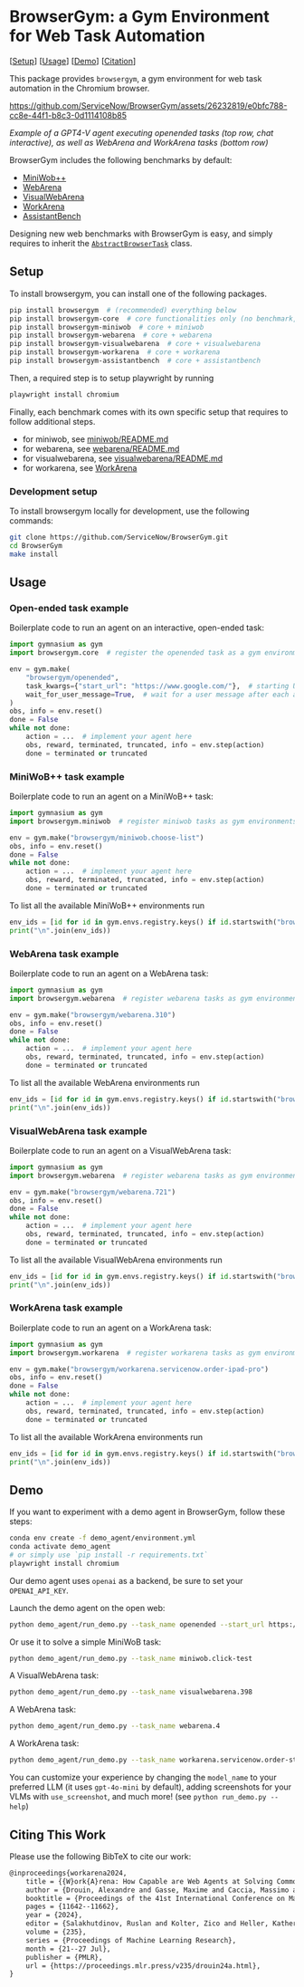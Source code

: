 # BrowserGym: a Gym Environment for Web Task Automation

[[Setup](#setup)] 
[[Usage](#usage)] 
[[Demo](#demo)] 
[[Citation](#citing-this-work)]

This package provides `browsergym`, a gym environment for web task automation in the Chromium browser.

https://github.com/ServiceNow/BrowserGym/assets/26232819/e0bfc788-cc8e-44f1-b8c3-0d1114108b85

_Example of a GPT4-V agent executing openended tasks (top row, chat interactive), as well as WebArena and WorkArena tasks (bottom row)_

BrowserGym includes the following benchmarks by default:
 - [MiniWob++](https://miniwob.farama.org/)
 - [WebArena](https://webarena.dev/)
 - [VisualWebArena](https://jykoh.com/vwa)
 - [WorkArena](https://github.com/ServiceNow/WorkArena)
 - [AssistantBench](https://github.com/oriyor/assistantbench)

Designing new web benchmarks with BrowserGym is easy, and simply requires to inherit the [`AbstractBrowserTask`](https://github.com/ServiceNow/BrowserGym/blob/main/browsergym/core/src/browsergym/core/task.py#L7C7-L7C26) class.

## Setup

To install browsergym, you can install one of the following packages.
```sh
pip install browsergym  # (recommended) everything below
pip install browsergym-core  # core functionalities only (no benchmark, just the openended task)
pip install browsergym-miniwob  # core + miniwob
pip install browsergym-webarena  # core + webarena
pip install browsergym-visualwebarena  # core + visualwebarena
pip install browsergym-workarena  # core + workarena
pip install browsergym-assistantbench  # core + assistantbench
```

Then, a required step is to setup playwright by running
```sh
playwright install chromium
```

Finally, each benchmark comes with its own specific setup that requires to follow additional steps.
 - for miniwob, see [miniwob/README.md](browsergym/miniwob/README.md)
 - for webarena, see [webarena/README.md](browsergym/webarena/README.md)
 - for visualwebarena, see [visualwebarena/README.md](browsergym/visualwebarena/README.md)
 - for workarena, see [WorkArena](https://github.com/ServiceNow/WorkArena)

### Development setup
To install browsergym locally for development, use the following commands:
```sh
git clone https://github.com/ServiceNow/BrowserGym.git
cd BrowserGym
make install
```

## Usage

### Open-ended task example

Boilerplate code to run an agent on an interactive, open-ended task:
```python
import gymnasium as gym
import browsergym.core  # register the openended task as a gym environment

env = gym.make(
    "browsergym/openended",
    task_kwargs={"start_url": "https://www.google.com/"},  # starting URL
    wait_for_user_message=True,  # wait for a user message after each agent message sent to the chat
)
obs, info = env.reset()
done = False
while not done:
    action = ...  # implement your agent here
    obs, reward, terminated, truncated, info = env.step(action)
    done = terminated or truncated
```

### MiniWoB++ task example

Boilerplate code to run an agent on a MiniWoB++ task:
```python
import gymnasium as gym
import browsergym.miniwob  # register miniwob tasks as gym environments

env = gym.make("browsergym/miniwob.choose-list")
obs, info = env.reset()
done = False
while not done:
    action = ...  # implement your agent here
    obs, reward, terminated, truncated, info = env.step(action)
    done = terminated or truncated
```

To list all the available MiniWoB++ environments run
```python
env_ids = [id for id in gym.envs.registry.keys() if id.startswith("browsergym/miniwob")]
print("\n".join(env_ids))
```

### WebArena task example

Boilerplate code to run an agent on a WebArena task:
```python
import gymnasium as gym
import browsergym.webarena  # register webarena tasks as gym environments

env = gym.make("browsergym/webarena.310")
obs, info = env.reset()
done = False
while not done:
    action = ...  # implement your agent here
    obs, reward, terminated, truncated, info = env.step(action)
    done = terminated or truncated
```

To list all the available WebArena environments run
```python
env_ids = [id for id in gym.envs.registry.keys() if id.startswith("browsergym/webarena")]
print("\n".join(env_ids))
```

### VisualWebArena task example

Boilerplate code to run an agent on a VisualWebArena task:
```python
import gymnasium as gym
import browsergym.webarena  # register webarena tasks as gym environments

env = gym.make("browsergym/webarena.721")
obs, info = env.reset()
done = False
while not done:
    action = ...  # implement your agent here
    obs, reward, terminated, truncated, info = env.step(action)
    done = terminated or truncated
```

To list all the available VisualWebArena environments run
```python
env_ids = [id for id in gym.envs.registry.keys() if id.startswith("browsergym/visualwebarena")]
print("\n".join(env_ids))
```

### WorkArena task example

Boilerplate code to run an agent on a WorkArena task:
```python
import gymnasium as gym
import browsergym.workarena  # register workarena tasks as gym environments

env = gym.make("browsergym/workarena.servicenow.order-ipad-pro")
obs, info = env.reset()
done = False
while not done:
    action = ...  # implement your agent here
    obs, reward, terminated, truncated, info = env.step(action)
    done = terminated or truncated
```

To list all the available WorkArena environments run
```python
env_ids = [id for id in gym.envs.registry.keys() if id.startswith("browsergym/workarena")]
print("\n".join(env_ids))
```


## Demo

If you want to experiment with a demo agent in BrowserGym, follow these steps:

```sh
conda env create -f demo_agent/environment.yml
conda activate demo_agent
# or simply use `pip install -r requirements.txt`
playwright install chromium
```

Our demo agent uses `openai` as a backend, be sure to set your `OPENAI_API_KEY`.

Launch the demo agent on the open web:
```sh
python demo_agent/run_demo.py --task_name openended --start_url https://www.google.com
```

Or use it to solve a simple MiniWoB task:
```sh
python demo_agent/run_demo.py --task_name miniwob.click-test
```

A VisualWebArena task:
```sh
python demo_agent/run_demo.py --task_name visualwebarena.398
```

A WebArena task:
```sh
python demo_agent/run_demo.py --task_name webarena.4
```

A WorkArena task:
```sh
python demo_agent/run_demo.py --task_name workarena.servicenow.order-standard-laptop
```

You can customize your experience by changing the `model_name` to your preferred LLM (it uses `gpt-4o-mini` by default), adding screenshots for your VLMs with `use_screenshot`, and much more! (see `python run_demo.py --help`)


## Citing This Work

Please use the following BibTeX to cite our work:
```tex
@inproceedings{workarena2024,
    title = {{W}ork{A}rena: How Capable are Web Agents at Solving Common Knowledge Work Tasks?},
    author = {Drouin, Alexandre and Gasse, Maxime and Caccia, Massimo and Laradji, Issam H. and Del Verme, Manuel and Marty, Tom and Vazquez, David and Chapados, Nicolas and Lacoste, Alexandre},
    booktitle = {Proceedings of the 41st International Conference on Machine Learning},
    pages = {11642--11662},
    year = {2024},
    editor = {Salakhutdinov, Ruslan and Kolter, Zico and Heller, Katherine and Weller, Adrian and Oliver, Nuria and Scarlett, Jonathan and Berkenkamp, Felix},
    volume = {235},
    series = {Proceedings of Machine Learning Research},
    month = {21--27 Jul},
    publisher = {PMLR},
    url = {https://proceedings.mlr.press/v235/drouin24a.html},
}

```
